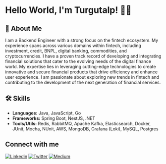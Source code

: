 
# Hello World, I'm Turgutalp! 🤘🏻

## 🚀 About Me
I am a Backend Engineer with a strong focus on the fintech ecosystem. My experience spans across various domains within fintech, including investment, credit, BNPL, digital banking, commodities, and cryptocurrencies. I have a proven track record of developing and integrating financial solutions that cater to the evolving needs of the digital finance world. My expertise lies in leveraging cutting-edge technologies to create innovative and secure financial products that drive efficiency and enhance user experience. I am passionate about exploring new trends in fintech and contributing to the development of the next generation of financial services.

## 🛠️ Skills
- **Languages:** Java, JavaScript, Go
- **Frameworks:** Spring Boot, NestJS, .NET
- **Tools/Utils:** Redis, RabbitMQ, Apache Kafka, Elasticsearch, Docker, JUnit, Mocha, NUnit, AWS, MongoDB, Grafana (Loki), MySQL, Postgres


## Connect with me
[![Linkedin](https://img.shields.io/badge/LinkedIn-0077B5?style=for-the-badge&logo=linkedin&logoColor=white)](https://www.linkedin.com/in/turgutalptug/)
[![Twitter](https://img.shields.io/badge/Twitter-1DA1F2?style=for-the-badge&logo=twitter&logoColor=white)](https://twitter.com/TurgutalpTugg)
[![Medium](https://img.shields.io/badge/Medium-12100E?style=for-the-badge&logo=medium&logoColor=white)](https://medium.com/@turgutalptug)
